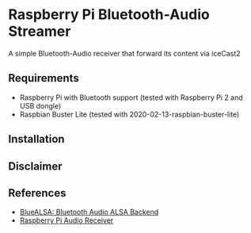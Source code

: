 # Raspberry Pi Bluetooth-Audio Streamer
A simple Bluetooth-Audio receiver that forward its content via iceCast2 

## Requirements
 - Raspberry Pi with Bluetooth support (tested with Raspberry Pi 2 and USB dongle)
 - Raspbian Buster Lite (tested with 2020-02-13-raspbian-buster-lite)
 
## Installation

## Disclaimer


## References

- [BlueALSA: Bluetooth Audio ALSA Backend](https://github.com/Arkq/bluez-alsa)
- [Raspberry Pi Audio Receiver](https://github.com/nicokaiser/rpi-audio-receiver/blob/master)
